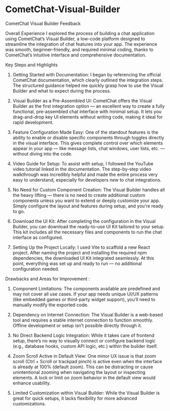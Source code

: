 # CometChat-Visual-Builder

CometChat Visual Builder Feedback

Overall Experience
I explored the process of building a chat application using CometChat’s Visual Builder, a low-code platform designed to streamline the integration of chat features into your app. The experience was smooth, beginner-friendly, and required minimal coding, thanks to CometChat’s intuitive interface and comprehensive documentation.

Key Steps and Highlights

1. Getting Started with Documentation: I began by referencing the official CometChat documentation, which clearly outlined the integration steps. The structured guidance helped me quickly grasp how to use the Visual Builder and what to expect during the process.

2. Visual Builder as a Pre-Assembled UI: CometChat offers the Visual Builder as the first integration option — an excellent way to create a fully functional, pre-assembled chat interface with minimal setup. It lets you drag-and-drop key UI elements without writing code, making it ideal for rapid development.

3. Feature Configuration Made Easy: One of the standout features is the ability to enable or disable specific components through toggles directly in the visual interface. This gives complete control over which elements appear in your app — like message lists, chat windows, user lists, etc. — without diving into the code.

4. Video Guide for Setup: To assist with setup, I followed the YouTube video tutorial linked in the documentation. The step-by-step video walkthrough was incredibly helpful and made the entire process very easy to understand, especially for developers new to chat integrations.

5. No Need for Custom Component Creation: The Visual Builder handles all the heavy lifting — there is no need to create additional custom components unless you want to extend or deeply customize your app. Simply configure the layout and features during setup, and you’re ready to go.

6. Download the UI Kit: After completing the configuration in the Visual Builder, you can download the ready-to-use UI Kit tailored to your setup. This kit includes all the necessary files and components to run the chat interface as configured.

7. Setting Up the Project Locally: I used Vite to scaffold a new React project. After naming the project and installing the required npm dependencies, the downloaded UI Kit integrated seamlessly. At this point, everything was set up and ready to run — no additional configuration needed.



Drawbacks and Areas for Improvement : 

1. Component Limitations: The components available are predefined and may not cover all use cases. If your app needs unique UI/UX patterns (like embedded games or third-party widget support), you’ll need to manually modify the exported code.

2. Dependency on Internet Connection: The Visual Builder is a web-based tool and requires a stable internet connection to function smoothly. Offline development or setup isn’t possible directly through it.

3. No Direct Backend Logic Integration: While it takes care of frontend setup, there’s no way to visually connect or configure backend logic (e.g., database hooks, custom API logic, etc.) within the builder itself.

4. Zoom Scroll Active in Default View: One minor UX issue is that zoom scroll (Ctrl + Scroll or trackpad pinch) is active even when the interface is already at 100% (default zoom). This can be distracting or cause unintentional zooming when navigating the layout or inspecting elements. A lock or limit on zoom behavior in the default view would enhance usability.

5. Limited Customization within Visual Builder: While the Visual Builder is great for quick setups, it lacks flexibility for more advanced customizations.